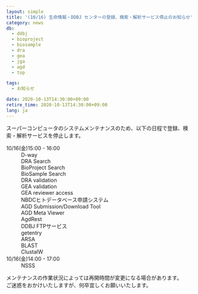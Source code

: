 ```yaml
---
layout: simple
title: '(10/16) 生命情報・DDBJ センターの登録、検索・解析サービス停止のお知らせ'
category: news
db:
  - ddbj
  - bioproject
  - biosample
  - dra
  - gea
  - jga
  - agd
  - top

tags:
  - お知らせ

date: 2020-10-13T14:30:00+09:00
retire_time: 2020-10-13T14:30:00+09:00
lang: ja
---
```


<p>スーパーコンピュータのシステムメンテナンスのため、以下の日程で登録、検索・解析サービスを停止します。</p>

<dl>
    <dt>10/16(金)15:00 - 16:00</dt>
    <dd>D-way</dd>
    <dd>DRA Search</dd>
    <dd>BioProject Search</dd>
    <dd>BioSample Search</dd>
    <dd>DRA validation</dd>
    <dd>GEA validation</dd>
    <dd>GEA reviewer access</dd>
    <dd>NBDCヒトデータベース申請システム</dd>
    <dd>AGD Submission/Download Tool</dd>
    <dd>AGD Meta Viewer</dd>
    <dd>AgdRest</dd>
    <dd>DDBJ FTPサービス</dd>
    <dd>getentry</dd>
    <dd>ARSA</dd>
    <dd>BLAST</dd>
    <dd>ClustalW</dd>
    <dt>10/16(金)14:00 - 17:00</dt>
    <dd>NSSS</dd>
</dl>

<p style="margin-top: 10px;">メンテナンスの作業状況によっては再開時間が変更になる場合があります。<br>ご迷惑をおかけいたしますが、何卒宜しくお願いいたします。</p>

